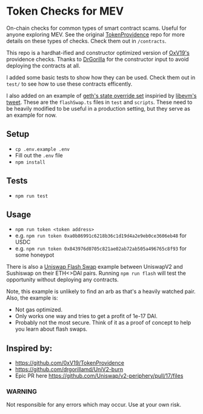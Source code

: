 # Token Checks for MEV

On-chain checks for common types of smart contract scams. Useful for anyone exploring MEV. See the original [TokenProvidence](https://github.com/0xV19/TokenProvidence) repo for more details on these types of checks. Check them out in `/contracts`.

This repo is a hardhat-ified and constructor optimized version of [OxV19's](https://twitter.com/0xV19) providence checks. Thanks to [DrGorilla](https://twitter.com/DrGorilla_md) for the constructor input to avoid deploying the contracts at all. 

I added some basic tests to show how they can be used. Check them out in `test/` to see how to use these contracts efficently.

I also added on an example of [geth's state override set](https://geth.ethereum.org/docs/rpc/ns-eth#3-object---state-override-set) inspiried by [libevm's tweet](https://twitter.com/libevm/status/1476791869585588224). These are the `flashSwap.ts` files in `test` and `scripts`. These need to be heavily modified to be useful in a production setting, but they serve as an example for now.

## Setup
 - `cp .env.example .env`
 - Fill out the `.env` file
 - `npm install`

## Tests

 - `npm run test`

## Usage

 - `npm run token <token address>`
 - e.g. `npm run token 0xa0b86991c6218b36c1d19d4a2e9eb0ce3606eb48` for USDC
 - e.g. `npm run token 0x843976d0705c821ae02ab72ab505a496765c8f93` for some honeypot

There is also a [Uniswap Flash Swap](https://docs.uniswap.org/protocol/V2/guides/smart-contract-integration/using-flash-swaps) example between UniswapV2 and Sushiswap on their ETH<>DAI pairs. Running `npm run flash` will test the opportunity without deploying any contracts.

Note, this example is unlikely to find an arb as that's a heavily watched pair. Also, the example is:
 - Not gas optimized.
 - Only works one way and tries to get a profit of 1e-17 DAI.
 - Probably not the most secure.
Think of it as a proof of concept to help you learn about flash swaps.

## Inspired by:

- https://github.com/0xV19/TokenProvidence
- https://github.com/drgorillamd/UniV2-burn
- Epic PR here https://github.com/Uniswap/v2-periphery/pull/17/files


### WARNING
Not responsible for any errors which may occur. Use at your own risk.
